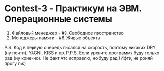 # Contest-3 - Практикум на ЭВМ. Операционные системы

1. Файловый менеджер - #9. Свободное пространство
2. Менеджеры памяти - #6. Живые объекты

P.S. Код в первую очередь писался на скорость, поэтому никаких DRY (ну почти), YAGNI, KISS и пр.
P.P.S. Если уроните программу буду только рад (ну конечно). Не факт что исправлю, но буду рад (Ифти, не роняй прогу пж)
